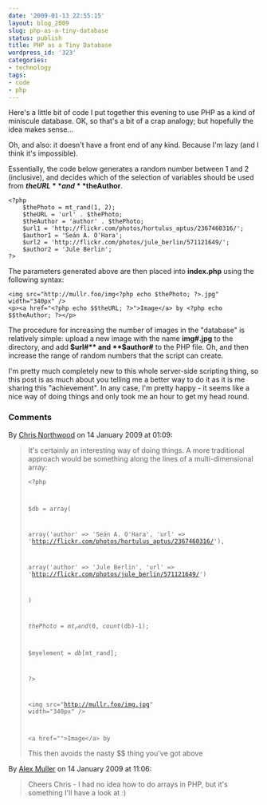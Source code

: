 ```yaml
---
date: '2009-01-13 22:55:15'
layout: blog_2009
slug: php-as-a-tiny-database
status: publish
title: PHP as a Tiny Database
wordpress_id: '323'
categories:
- technology
tags:
- code
- php
---
```


Here's a little bit of code I put together this evening to use PHP as a kind
of miniscule database. OK, so that's a bit of a crap analogy; but hopefully
the idea makes sense...

Oh, and also: it doesn't have a front end of any kind. Because I'm lazy (and I
think it's impossible).

Essentially, the code below generates a random number between 1 and 2
(inclusive), and decides which of the selection of variables should be used
from **$theURL** and **$theAuthor**.

    <?php
        $thePhoto = mt_rand(1, 2);
        $theURL = 'url' . $thePhoto;
        $theAuthor = 'author' . $thePhoto;
        $url1 = 'http://flickr.com/photos/hortulus_aptus/2367460316/';
        $author1 = 'Seán A. O'Hara';
        $url2 = 'http://flickr.com/photos/jule_berlin/571121649/';
        $author2 = 'Jule Berlin';  
    ?>

The parameters generated above are then placed into **index.php** using the following syntax:

    <img src="http://mullr.foo/img<?php echo $thePhoto; ?>.jpg" width="340px" />
    <p><a href="<?php echo $$theURL; ?>">Image</a> by <?php echo $$theAuthor; ?></p>

The procedure for increasing the number of images in the "database" is
relatively simple: upload a new image with the name **img#.jpg** to the
directory, and add **$url#** and **$author#** to the PHP file. Oh, and then
increase the range of random numbers that the script can create.

I'm pretty much completely new to this whole server-side scripting thing, so
this post is as much about you telling me a better way to do it as it is me
sharing this "achievement". In any case, I'm pretty happy - it seems like a
nice way of doing things and only took me an hour to get my head round.

### Comments ###

By [Chris Northwood](http://www.pling.org.uk/) on 14 January 2009 at 01:09:

> It's certainly an interesting way of doing things. A more traditional approach
> would be something along the lines of a multi-dimensional array:
> 
> <code>&lt;?php
> 
> $db = array(
> 
> array('author' =&gt; 'Seán A. O'Hara', 'url' =&gt;
> 'http://flickr.com/photos/hortulus_aptus/2367460316/'),
> 
> array('author' =&gt; 'Jule Berlin', 'url' =&gt;
> 'http://flickr.com/photos/jule_berlin/571121649/')
> 
> )
> 
> $thePhoto = mt_rand(0, count($db)-1);
> 
> $myelement = $db[$mt_rand];
> 
> ?&gt;
> 
> &lt;img src="http://mullr.foo/img.jpg" width="340px" /&gt;
> 
> &lt;a href=""&gt;Image&lt;/a> by </code>
> 
> 
> This then avoids the nasty $$ thing you've got above
> 

By [Alex Muller](http://alex.mullr.net/blog/) on 14 January 2009 at 11:06:

> Cheers Chris - I had no idea how to do arrays in PHP, but it's something I'll
> have a look at :)
> 
